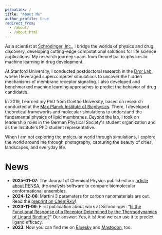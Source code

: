 ```yaml
---
permalink: /
title: "About Me"
author_profile: true
redirect_from: 
  - /about/
  - /about.html
---
```



As a scientist at [Schrödinger, Inc.](https://www.schrodinger.com/), I bridge the worlds of physics and drug discovery, developing cutting-edge computational solutions for life science applications.
My research journey spans from theoretical biophysics to machine learning in drug development.

At Stanford University, I conducted postdoctoral research in the [Dror Lab](http://drorlab.stanford.edu/), where I leveraged supercomputer simulations to uncover the hidden mechanisms of membrane receptor signaling. I also developed and benchmarked machine learning approaches to predict the behavior of drug candidates.

In 2019, I earned my PhD from Goethe University, based on research conducted at the [Max Planck Institute of Biophysics](https://www.biophys.mpg.de/theoretical-biophysics). There, I developed theoretical frameworks and molecular simulations to understand the fundamental physics of lipid membranes. Beyond the lab, I took on leadership roles in the German Physical Society's student organization and as the Institute's PhD student representative.

When I am not exploring the molecular world through simulations, I explore the world around me through photography, capturing the beauty of cities, landscapes, and everyday life.

News
======
- **2025-01-07**: The Journal of Chemical Physics published our [article about PENSA](https://doi.org/10.1063/5.0235544), the analysis software to compare biomolecular conformational ensembles.
- **2024-12-06**: Martini 3 parameters for carbon nanomaterials are out. Read the [preprint on ChemRxiv](https://chemrxiv.org/engage/chemrxiv/article-details/673ba7fcf9980725cfa3c26d)!
- **2023-11-09**: First publication about work at Schrödinger: “[Is the Functional Response of a Receptor Determined by the Thermodynamics of Ligand Binding?](https://pubs.acs.org/doi/10.1021/acs.jctc.3c00899)” Our answer: Yes, it is! And we can use it to predict ligand efficacy. 
- **2023**: Now you can find me on <a rel="me" href="https://bsky.app/profile/martinvoegele.bsky.social">Bluesky</a> and <a rel="me" href="https://fediscience.org/@martinvoegele">Mastodon</a>, too.
